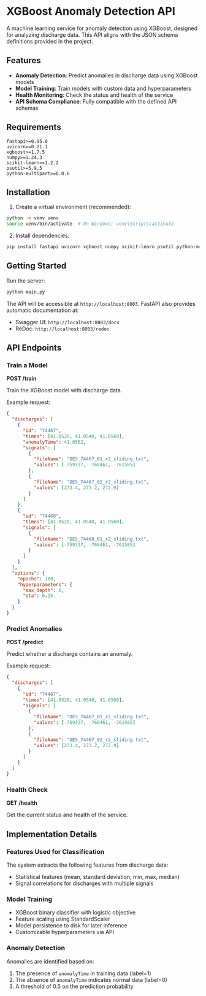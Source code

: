 # XGBoost Anomaly Detection API

A machine learning service for anomaly detection using XGBoost, designed for analyzing discharge data. This API aligns with the JSON schema definitions provided in the project.

## Features

- **Anomaly Detection**: Predict anomalies in discharge data using XGBoost models
- **Model Training**: Train models with custom data and hyperparameters
- **Health Monitoring**: Check the status and health of the service
- **API Schema Compliance**: Fully compatible with the defined API schemas

## Requirements

```
fastapi>=0.95.0
uvicorn>=0.21.1
xgboost>=1.7.5
numpy>=1.24.3
scikit-learn>=1.2.2
psutil>=5.9.5
python-multipart>=0.0.6
```

## Installation

1. Create a virtual environment (recommended):

```bash
python -m venv venv
source venv/bin/activate  # On Windows: venv\Scripts\activate
```

2. Install dependencies:

```bash
pip install fastapi uvicorn xgboost numpy scikit-learn psutil python-multipart
```

## Getting Started

Run the server:

```bash
python main.py
```

The API will be accessible at `http://localhost:8003`. FastAPI also provides automatic documentation at:
- Swagger UI: `http://localhost:8003/docs`
- ReDoc: `http://localhost:8003/redoc`

## API Endpoints

### Train a Model

**POST /train**

Train the XGBoost model with discharge data.

Example request:
```json
{
  "discharges": [
    {
      "id": "74467",
      "times": [41.0520, 41.0540, 41.0560],
      "anomalyTime": 41.0562,
      "signals": [
        {
          "fileName": "DES_74467_01_r2_sliding.txt",
          "values": [-759337, -760461, -761585]
        },
        {
          "fileName": "DES_74467_02_r2_sliding.txt",
          "values": [273.4, 273.2, 272.9]
        }
      ]
    },
    {
      "id": "74468",
      "times": [41.0520, 41.0540, 41.0560],
      "signals": [
        {
          "fileName": "DES_74468_01_r2_sliding.txt",
          "values": [-759337, -760461, -761585]
        }
      ]
    }
  ],
  "options": {
    "epochs": 100,
    "hyperparameters": {
      "max_depth": 6,
      "eta": 0.15
    }
  }
}
```

### Predict Anomalies

**POST /predict**

Predict whether a discharge contains an anomaly.

Example request:
```json
{
  "discharges": [
    {
      "id": "74467",
      "times": [41.0520, 41.0540, 41.0560],
      "signals": [
        {
          "fileName": "DES_74467_01_r2_sliding.txt",
          "values": [-759337, -760461, -761585]
        },
        {
          "fileName": "DES_74467_02_r2_sliding.txt",
          "values": [273.4, 273.2, 272.9]
        }
      ]
    }
  ]
}
```

### Health Check

**GET /health**

Get the current status and health of the service.

## Implementation Details

### Features Used for Classification

The system extracts the following features from discharge data:
- Statistical features (mean, standard deviation, min, max, median)
- Signal correlations for discharges with multiple signals

### Model Training

- XGBoost binary classifier with logistic objective
- Feature scaling using StandardScaler
- Model persistence to disk for later inference
- Customizable hyperparameters via API

### Anomaly Detection

Anomalies are identified based on:
1. The presence of `anomalyTime` in training data (label=1)
2. The absence of `anomalyTime` indicates normal data (label=0)
3. A threshold of 0.5 on the prediction probability

